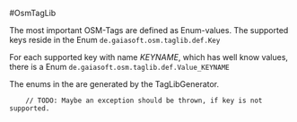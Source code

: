 #OsmTagLib

The most important OSM-Tags are defined as Enum-values. The supported keys reside in the Enum 
`de.gaiasoft.osm.taglib.def.Key`

For each supported key with name *KEYNAME*, which has well know values, there is a Enum
`de.gaiasoft.osm.taglib.def.Value_KEYNAME`

The enums in the are generated by the TagLibGenerator.

        // TODO: Maybe an exception should be thrown, if key is not supported.
